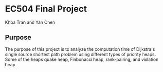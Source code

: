 # EC504 Final Project

Khoa Tran and Yan Chen

## Purpose

The purpose of this project is to analyze the computation time of Dijkstra's single source shortest path problem using different types of priority heaps. Some of the heaps quake heap, Finbonacci heap, rank-pairing, and violation heap. 


